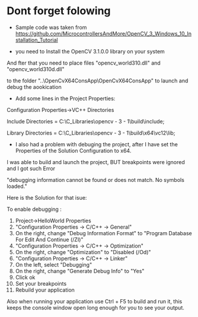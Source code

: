 # Dont forget folowing

-  Sample code was taken from https://github.com/MicrocontrollersAndMore/OpenCV_3_Windows_10_Installation_Tutorial

- you need to Install the OpenCV 3.1.0.0 library on your system

And fter that you need to place files "opencv_world310.dll" and "opencv_world310d.dll"

to the folder "..\OpenCvX64ConsApp\OpenCvX64ConsApp" to launch and debug the aookication

- Add some lines in the Project Properties:

Configuration Properties->VC++ Directories

Include Directories = C:\C_Libraries\opencv - 3 - 1\build\include;

Library Directories = C:\C_Libraries\opencv - 3 - 1\build\x64\vc12\lib;

- I also had a problem with debuging the project, after I have set the Properties of the Solution Configuration to x64.

I was able to build and launch the project, BUT breakpoints were ignored and I got such Error 

"debugging information cannot be found or does not match. No symbols loaded."

Here is the Solution for that isue:

To enable debugging :
1) Project->HelloWorld Properties
2) "Configuration Properties -> C/C++ -> General"
3) On the right, change "Debug Information Format" to "Program Database For Edit And Continue (/ZI)"
4) "Configuration Properties -> C/C++ -> Optimization"
5) On the right, change "Optimization" to "Disabled (/Od)"
6) "Configuration Properties -> C/C++ -> Linker"
7) On the left, select "Debugging"
8) On the right, change "Generate Debug Info" to "Yes"
9) Click ok
10) Set your breakpoints
11) Rebuild your application

Also when running your application use Ctrl + F5 to build and run it, this keeps the console window open long enough for you to see your output.


